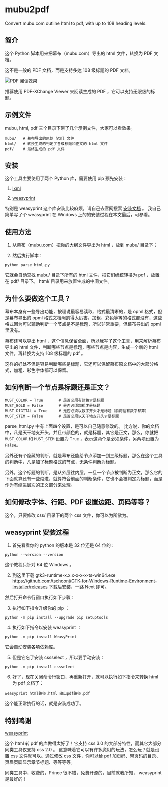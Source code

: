 # mubu2pdf
Convert mubu.com outline html to pdf, with up to 108 heading levels. 

## 简介
这个 Python 脚本用来把幕布（mubu.com）导出的 html 文件，转换为 PDF 文档。

这不是一般的 PDF 文档，而是支持多达 108 级标题的 PDF 文档。

![PDF 阅读效果](https://github.com/vagra/mubu2pdf/raw/main/images/pdf.jpg)

推荐使用 PDF-XChange Viewer 来阅读生成的 PDF ，它可以支持无限级的标题。

## 示例文件
mubu, html, pdf 三个目录下带了几个示例文件，大家可以看效果。
```
mubu/   # 幕布导出的原始 html 文件
html/   # 转换生成的判定了各级标题和正文的 html 文件
pdf/    # 最终生成的 pdf 文件
```

## 安装

这个工具主要使用了两个 Python 库，需要使用 pip 预先安装：

1. [lxml](https://github.com/lxml/lxml)

2. [weasyprint](https://github.com/Kozea/WeasyPrint)

特别是 weasyprint 这个库安装比较麻烦，请自己去官网搜索 [安装文档](https://weasyprint.readthedocs.io/en/stable/install.html) 。
我自己简单写了个 weasyprint 在 Windows 上的的安装过程在本文最后，可参看。

## 使用方法

1. 从幕布（mubu.com）把你的大纲文件导出为 html ，放到 mubu/ 目录下；

2. 然后执行脚本： 

```
python parse_html.py
```

它就会自动查找 mubu/ 目录下所有的 html 文件，把它们统统转换为 pdf ，放置在 pdf/ 目录下。
html/ 目录用来放置生成的中间文件。

## 为什么要做这个工具？

幕布本身有一些导出功能，按理说最容易读取、格式最清晰的，是 opml 格式，但是幕布导出的 opml 格式文档阉割得太厉害，加粗、彩色等等的格式都没有，这些格式因为可以辅助判断一个节点是不是标题，所以非常重要，但幕布导出的 opml 里没有。

幕布还可以导出 html ，这个信息保留全面，所以我写了这个工具，用来解析幕布导出的 html 文件，判断哪些节点是标题，哪些节点是内容，生成一个新的 html 文件，再转换为支持 108 级标题的 pdf 。

这样的好处不但是容易判断哪些是标题，它还可以保留幕布原文档中的大部分格式，加粗、彩色字体都可以保留。

## 如何判断一个节点是标题还是正文？
```
MUST_COLOR = True       # 是否必须有颜色才是标题
MUST_BOLD = False       # 是否必须加粗才是标题
MUST_DIGITAL = True     # 是否必须以数字开头才是标题（前两位有数字都算）
MUST_STEM = False       # 是否必须以天干地支开头才是标题
```
parse_html.py 中有上面四个设置，是可以自己随意修改的。
比方说，你的文档中，凡是天干地支开头，并且带颜色的，就是标题，其它是正文，那么，你就把 `MUST_COLOR` 和 `MUST_STEM` 设置为 `True` ，表示这两个是必须条件，另两项设置为 `False`。

另外还有个隐藏的判断，就是幕布还能给节点添加一到三级标题，那么在这个工具的判断中，凡是加了标题格式的节点，无条件判断为标题。

另外，这个标题的判断，是从外层往内层，一旦一个节点被判断为正文，那么它的下面就算还有一些缩进，就算符合前面的判断条件，它也不会被判定为标题，而是作为有缩进层次的正文部分来处理。

## 如何修改字体、行距、PDF 设置边距、页码等等？
这个，只要修改 css/ 目录下的两个 css 文件，你可以为所欲为。

## weasyprint 安装过程

1. 首先看看你的 python 的版本是 32 位还是 64 位的：
```
python --version --version
```
这个教程只针对 64 位 Windows 。

2. 到这里下载 gtk3-runtime-x.x.x-x-x-x-ts-win64.exe
https://github.com/tschoonj/GTK-for-Windows-Runtime-Environment-Installer/releases
下载后安装，一路 Next 即可。

然后打开命令行窗口执行如下步骤：

3. 执行如下指令升级你的 pip ：
```
python -m pip install --upgrade pip setuptools
```

4. 执行如下指令以安装 weasyprint ：
```
python -m pip install WeasyPrint
```
它会自动安装各项依赖库。

5. 但是它忘了安装 cssselect ，所以要手动安装：
```
python -m pip install cssselect
```

6. 好了，现在关闭命令行窗口，再重新打开，就可以执行如下指令来转换 html 为 pdf 文档了：
```
weasyprint html路径.html 输出pdf路径.pdf
```
这个能正常执行的话，就是安装成功了。

## 特别鸣谢

[weasyprint](https://github.com/Kozea/WeasyPrint)

这个 html 转 pdf 的库做得太好了！它支持 css 3.0 的大部分特性，而其它大部分同类工具仅支持 css 2.0 。
这意味着它可以有许多魔幻的玩法，怎么玩？就是设置 css 文件就可以。通过修改 css 文件，你可以给 pdf 加页码、带页码的目录、页眉页脚显示章节标题、等等等等。

同类工具中，收费的，Prince 很不错，免费开源的，目前就我所知， weasyprint 是最好的！
